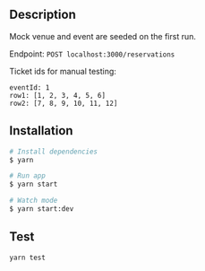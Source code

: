 ## Description

Mock venue and event are seeded on the first run.

Endpoint: `POST localhost:3000/reservations`

Ticket ids for manual testing:

```
eventId: 1
row1: [1, 2, 3, 4, 5, 6]
row2: [7, 8, 9, 10, 11, 12]
```

## Installation

```bash
# Install dependencies
$ yarn

# Run app
$ yarn start

# Watch mode
$ yarn start:dev
```

## Test

```bash
yarn test
```
